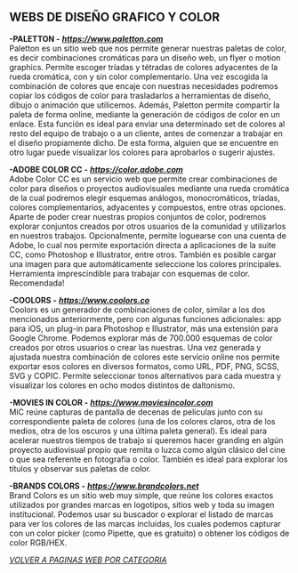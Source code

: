 ## WEBS DE DISEÑO GRAFICO Y COLOR ##  

**-PALETTON -** ***<https://www.paletton.com>***  
Paletton es un sitio web que nos permite generar nuestras paletas de color, es decir combinaciones cromáticas para un diseño web, un flyer o motion graphics. Permite escoger tríadas y tétradas de colores adyacentes de la rueda cromática, con y sin color complementario. Una vez escogida la combinación de colores que encaje con nuestras necesidades podremos copiar los códigos de color para trasladarlos a herramientas de diseño, dibujo o animación que utilicemos. Además, Paletton permite compartir la paleta de forma online, mediante la generación de códigos de color en un enlace. Esta función es ideal para enviar una determinado set de colores al resto del equipo de trabajo o a un cliente, antes de comenzar a trabajar en el diseño propiamente dicho. De esta forma, alguien que se encuentre en otro lugar puede visualizar los colores para aprobarlos o sugerir ajustes.  

**-ADOBE COLOR CC -** ***<https://color.adobe.com>***  
Adobe Color CC es un servicio web que permite crear combinaciones de color para diseños o proyectos audiovisuales mediante una rueda cromática de la cual podremos elegir esquemas análogos, monocromáticos, tríadas, colores complementarios, adyacentes y compuestos, entre otras opciones. Aparte de poder crear nuestras propios conjuntos de color, podremos explorar conjuntos creados por otros usuarios de la comunidad y utilizarlos en nuestros trabajos. Opcionalmente, permite loguearse con una cuenta de Adobe, lo cual nos permite exportación directa a aplicaciones de la suite CC, como Photoshop e Illustrator, entre otros. También es posible cargar una imagen para que automáticamente seleccione los colores principales. Herramienta imprescindible para trabajar con esquemas de color. Recomendada!  

**-COOLORS -** ***<https://www.coolors.co>***  
Coolors es un generador de combinaciones de color, similar a los dos mencionados anteriormente, pero con algunas funciones adicionales: app para iOS, un plug-in para Photoshop e Illustrator, más una extensión para Google Chrome. Podemos explorar más de 700.000 esquemas de color creados por otros usuarios o crear las nuestras. Una vez generada y ajustada nuestra combinación de colores este servicio online nos permite exportar esos colores en diversos formatos, como URL, PDF, PNG, SCSS, SVG y COPIC. Permite seleccionar tonos alternativos para cada muestra y visualizar los colores en ocho modos distintos de daltonismo.  

**-MOVIES IN COLOR -** ***<https://www.moviesincolor.com>***  
MiC reúne capturas de pantalla de decenas de películas junto con su correspondiente paleta de colores (una de los colores claros, otra de los medios, otra de los oscuros y una última paleta general). Es ideal para acelerar nuestros tiempos de trabajo si queremos hacer granding en algún proyecto audiovisual propio que remita o luzca como algún clásico del cine o que sea referente en fotografía o color. También es ideal para explorar los títulos y observar sus paletas de color.  

**-BRANDS COLORS -** ***<https://www.brandcolors.net>***  
Brand Colors es un sitio web muy simple, que reúne los colores exactos utilizados por grandes marcas en logotipos, sitios web y toda su imagen institucional. Podemos usar su buscador o explorar el listado de marcas para ver los colores de las marcas incluidas, los cuales podemos capturar con un color picker (como Pipette, que es gratuito) o obtener los códigos de color RGB/HEX.  

[*VOLVER A PAGINAS WEB POR CATEGORIA*](../PAGINAS_WEB.md)
